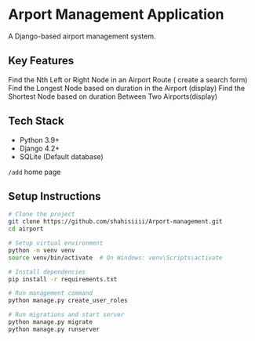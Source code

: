 # Arport Management Application

A Django-based airport management system.

## Key Features

Find the Nth Left or Right Node in an Airport Route ( create a search form)
Find the Longest Node based on duration in the Airport (display)
Find the Shortest Node based on duration Between Two Airports(display)

## Tech Stack

- Python 3.9+
- Django 4.2+
- SQLite (Default database)

`/add` home page

## Setup Instructions

```bash
# Clone the project
git clone https://github.com/shahisiiii/Arport-management.git
cd airport

# Setup virtual environment
python -m venv venv
source venv/bin/activate  # On Windows: venv\Scripts\activate

# Install dependencies
pip install -r requirements.txt

# Run management command
python manage.py create_user_roles

# Run migrations and start server
python manage.py migrate
python manage.py runserver


